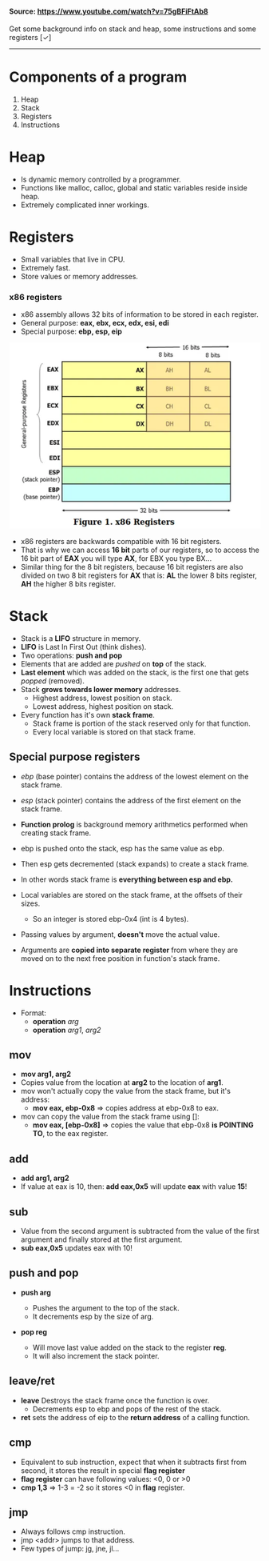 #### Source: https://www.youtube.com/watch?v=75gBFiFtAb8

Get some background info on stack and heap, some instructions and some registers [✓]

---

# Components of a program

1. Heap
2. Stack
3. Registers
4. Instructions

# Heap

- Is dynamic memory controlled by a programmer.
- Functions like malloc, calloc, global and static variables reside inside heap.
- Extremely complicated inner workings.


# Registers

- Small variables that live in CPU.
- Extremely fast.
- Store values or memory addresses.

### x86 registers

- x86 assembly allows 32 bits of information to be stored in each register.
- General purpose: __eax, ebx, ecx, edx, esi, edi__
- Special purpose: __ebp, esp, eip__

![x86registers](../../res/scr/registers.png)

- x86 registers are backwards compatible with 16 bit registers.
- That is why we can access __16 bit__ parts of our registers, so to access the 16 bit part of __EAX__ you will type __AX__, for EBX you type BX...
- Similar thing for the 8 bit registers, because 16 bit registers are also divided on two 8 bit registers for __AX__ that is: __AL__ the lower 8 bits register, __AH__ the higher 8 bits register.

# Stack

- Stack is a __LIFO__ structure in memory.
- __LIFO__ is Last In First Out (think dishes).
- Two operations: __push and pop__
- Elements that are added are *pushed* on __top__ of the stack.
- __Last element__ which was added on the stack, is the first one that gets *popped* (removed).
- Stack __grows towards lower memory__ addresses.
    - Highest address, lowest position on stack.
    - Lowest address, highest position on stack.
- Every function has it's own __stack frame__.
    - Stack frame is portion of the stack reserved only for that function.
    - Every local variable is stored on that stack frame.

## Special purpose registers

- *ebp* (base pointer) contains the address of the lowest element on the stack frame.
- *esp* (stack pointer) contains the address of the first element on the stack frame.

- __Function prolog__ is background memory arithmetics performed when creating stack frame.
- ebp is pushed onto the stack, esp has the same value as ebp.
- Then esp gets decremented (stack expands) to create a stack frame.
- In other words stack frame is __everything between esp and ebp.__
- Local variables are stored on the stack frame, at the offsets of their sizes.
    - So an integer is stored ebp-0x4 (int is 4 bytes).
- Passing values by argument, __doesn't__ move the actual value.
- Arguments are __copied into separate register__ from where they are moved on to the next free position in function's stack frame.

# Instructions

- Format:
    - __operation__ *arg*
    - __operation__ *arg1*, *arg2*

## mov

- __mov arg1, arg2__
- Copies value from the location at __arg2__ to the location of __arg1__.
- mov won't actually copy the value from the stack frame, but it's address:
    - __mov eax, ebp-0x8__ => copies address at ebp-0x8 to eax.
- mov can copy the value from the stack frame using []:
    - __mov eax, [ebp-0x8]__ => copies the value that ebp-0x8 __is POINTING TO__, to the eax register.

## add

- __add arg1, arg2__
- If value at eax is 10, then: __add eax,0x5__ will update __eax__ with value __15__!

## sub

- Value from the second argument is subtracted from the value of the first argument and finally stored at the first argument.
- __sub eax,0x5__ updates eax with 10!

## push and pop

- __push arg__
    - Pushes the argument to the top of the stack.
    - It decrements esp by the size of arg.

- __pop reg__
    - Will move last value added on the stack to the register __reg__.
    - It will also increment the stack pointer.

## leave/ret

- __leave__ Destroys the stack frame once the function is over.
    - Decrements esp to ebp and pops of the rest of the stack.
- __ret__ sets the address of eip to the __return address__ of a calling function.

## cmp

- Equivalent to sub instruction, expect that when it subtracts first from second, it stores the result in special __flag register__
- __flag register__ can have following values: \<0, 0 or \>0 
- __cmp 1,3__ => 1-3 = -2 so it stores \<0 in __flag__ register.

## jmp

- Always follows cmp instruction.
- jmp \<addr> jumps to that address.
- Few types of jump: jg, jne, jl...
